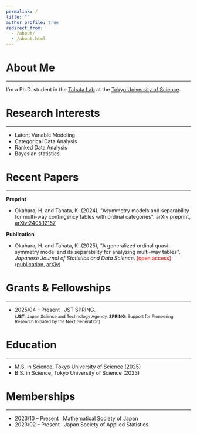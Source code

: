 ```yaml
---
permalink: /
title: ""
author_profile: true
redirect_from: 
  - /about/
  - /about.html
---
```



# About Me
---
I'm a Ph.D. student in the [Tahata Lab](https://tahata-lab.is.noda.tus.ac.jp/) at the [Tokyo University of Science](https://www.tus.ac.jp/en/grad/riko/).


# Research Interests
---
- Latent Variable Modeling
- Categorical Data Analysis
- Ranked Data Analysis
- Bayesian statistics  


# Recent Papers
---

**Preprint**
- Okahara, H. and Tahata, K. (2024), "Asymmetry models and separability for multi-way contingency tables with ordinal categories". arXiv preprint, [arXiv:2405.12157](https://arxiv.org/abs/2405.12157)

**Publication**
- Okahara, H. and Tahata, K. (2025), "A generalized ordinal quasi-symmetry model and its separability for analyzing multi-way tables". *Japanese Journal of Statistics and Data Science*. <span style="color: red;">[open access]</span> ([publication](https://link.springer.com/article/10.1007/s42081-024-00289-4), [arXiv](https://arxiv.org/abs/2405.04193))


# Grants & Fellowships
---
- 2025/04 – Present &nbsp; JST SPRING.  
  <small> (**JST**: Japan Science and Technology Agency, **SPRING**: Support for Pioneering Research Initiated by the Next Generation) </small>

# Education
---
- M.S. in Science, Tokyo University of Science (2025)
- B.S. in Science, Tokyo University of Science (2023)


# Memberships
---
- 2023/10 – Present &nbsp; Mathematical Society of Japan
- 2023/02 – Present &nbsp; Japan Society of Applied Statistics
